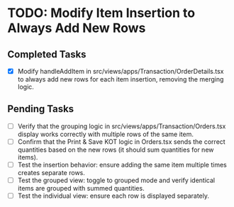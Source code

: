 # TODO: Modify Item Insertion to Always Add New Rows

## Completed Tasks
- [x] Modify handleAddItem in src/views/apps/Transaction/OrderDetails.tsx to always add new rows for each item insertion, removing the merging logic.

## Pending Tasks
- [ ] Verify that the grouping logic in src/views/apps/Transaction/Orders.tsx display works correctly with multiple rows of the same item.
- [ ] Confirm that the Print & Save KOT logic in Orders.tsx sends the correct quantities based on the new rows (it should sum quantities for new items).
- [ ] Test the insertion behavior: ensure adding the same item multiple times creates separate rows.
- [ ] Test the grouped view: toggle to grouped mode and verify identical items are grouped with summed quantities.
- [ ] Test the individual view: ensure each row is displayed separately.

